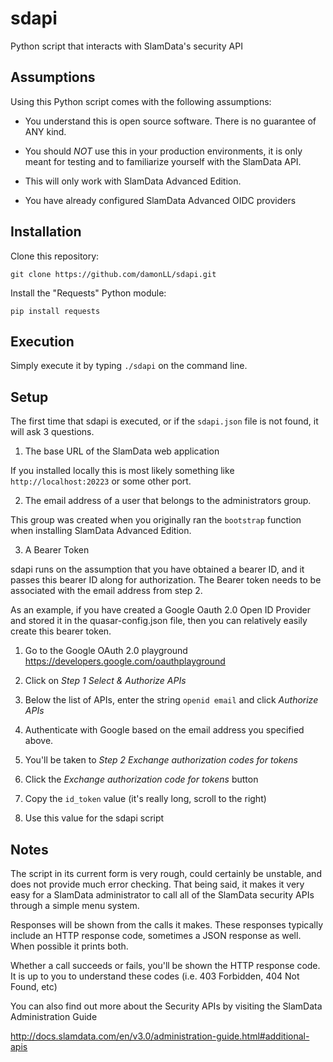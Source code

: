 # sdapi

Python script that interacts with SlamData's security API

## Assumptions

Using this Python script comes with the following assumptions:

* You understand this is open source software.  There is no
  guarantee of ANY kind.

* You should *NOT* use this in your production environments,
  it is only meant for testing and to familiarize yourself with
  the SlamData API.

* This will only work with SlamData Advanced Edition.

* You have already configured SlamData Advanced OIDC providers

## Installation

Clone this repository:

```
git clone https://github.com/damonLL/sdapi.git
```

Install the "Requests" Python module:

```
pip install requests
```

## Execution

Simply execute it by typing ```./sdapi``` on the command line.


## Setup

The first time that sdapi is executed, or if the `sdapi.json`
file is not found, it will ask 3 questions.

1. The base URL of the SlamData web application

If you installed locally this is most likely something
like ```http://localhost:20223``` or some other port.

2. The email address of a user that belongs to the
   administrators group.

This group was created when you originally ran the `bootstrap`
function when installing SlamData Advanced Edition.

3. A Bearer Token

sdapi runs on the assumption that you have obtained a bearer
ID, and it passes this bearer ID along for authorization.
The Bearer token needs to be associated with the email
address from step 2.  

As an example, if you have created a Google Oauth 2.0
Open ID Provider and stored it in the quasar-config.json
file, then you can relatively easily create this bearer token.

1. Go to the Google OAuth 2.0 playground https://developers.google.com/oauthplayground

2. Click on *Step 1 Select & Authorize APIs*

3. Below the list of APIs, enter the string ```openid email``` and click *Authorize APIs*

4. Authenticate with Google based on the email address you specified above.

5. You'll be taken to *Step 2 Exchange authorization codes for tokens*

6. Click the *Exchange authorization code for tokens* button

7. Copy the ```id_token``` value (it's really long, scroll to the right)

8. Use this value for the sdapi script

## Notes

The script in its current form is very rough, could certainly be unstable,
and does not provide much error checking.  That being said, it makes it
very easy for a SlamData administrator to call all of the
SlamData security APIs through a simple menu system.

Responses will be shown from the calls it makes.  These responses typically
include an HTTP response code, sometimes a JSON response as well.  When
possible it prints both.

Whether a call succeeds or fails, you'll be shown the HTTP response code.
It is up to you to understand these codes (i.e. 403 Forbidden, 404 Not Found, etc)

You can also find out more about the Security APIs by visiting the
SlamData Administration Guide

http://docs.slamdata.com/en/v3.0/administration-guide.html#additional-apis

